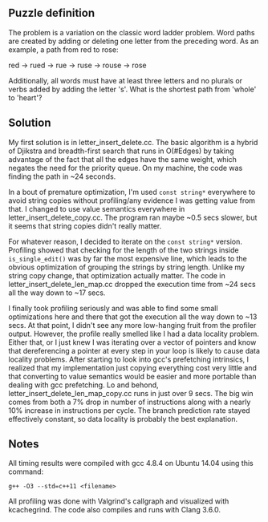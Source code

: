 Puzzle definition
------

The problem is a variation on the classic word ladder problem. Word paths are created by adding or deleting one
letter from the preceding word. As an example, a path from red to rose:

red ->
rued ->
rue ->
ruse ->
rouse ->
rose

Additionally, all words must have at least three letters and no plurals or verbs added by adding the letter 's'.
What is the shortest path from 'whole' to 'heart'?

Solution
-------

My first solution is in letter_insert_delete.cc. The basic algorithm is a hybrid of Djikstra and breadth-first search that
runs in O(#Edges) by taking advantage of the fact that all the edges have the same weight, which negates the need for the
priority queue. On my machine, the code was finding the path in ~24 seconds.

In a bout of premature optimization, I'm used `const string*` everywhere to avoid string copies without profiling/any
evidence I was getting value from that. I changed to use value semantics everywhere in letter_insert_delete_copy.cc. The
program ran maybe ~0.5 secs slower, but it seems that string copies didn't really matter.

For whatever reason, I decided to iterate on the `const string*` version. Profiling showed that checking for the length
of the two strings inside `is_single_edit()` was by far the most expensive line, which leads to the obvious optimization of
grouping the strings by string length. Unlike my string copy change, that optimization actually matter. The code in
letter_insert_delete_len_map.cc dropped the execution time from ~24 secs all the way down to ~17 secs.

I finally took profiling seriously and was able to find some small optimizations here and there that got the execution
all the way down to ~13 secs. At that point, I didn't see any more low-hanging fruit from the profiler output. However,
the profile really smelled like I had a data locality problem. Either that, or I just knew I was iterating over a vector
of pointers and know that dereferencing a pointer at every step in your loop is likely to cause data locality problems.
After starting to look into gcc's prefetching intrinsics, I realized that my implementation just copying everything cost
very little and that converting to value semantics would be easier and more portable than dealing with gcc prefetching.
Lo and behond, letter_insert_delete_len_map_copy.cc runs in just over 9 secs. The big win comes from both a 7% drop in
number of instructions along with a nearly 10% increase in instructions per cycle. The branch prediction rate stayed
effectively constant, so data locality is probably the best explanation.

Notes
-------

All timing results were compiled with gcc 4.8.4 on Ubuntu 14.04 using this command:

    g++ -O3 --std=c++11 <filename>

All profiling was done with Valgrind's callgraph and visualized with kcachegrind. The code also compiles and runs with
Clang 3.6.0.
